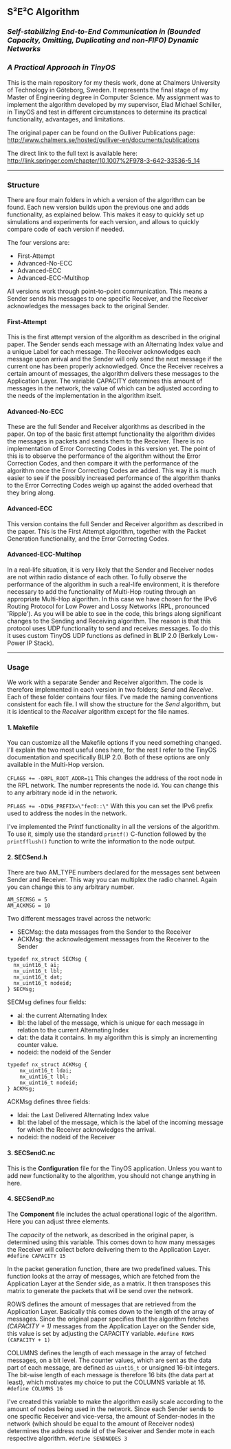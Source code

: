 ## S²E²C Algorithm
### *Self-stabilizing End-to-End Communication in (Bounded Capacity, Omitting, Duplicating and non-FIFO) Dynamic Networks*
### *A Practical Approach in TinyOS*

This is the main repository for my thesis work, done at Chalmers University of Technology in Göteborg, Sweden.
It represents the final stage of my Master of Engineering degree in Computer Science.
My assignment was to implement the algorithm developed by my supervisor, Elad Michael Schiller, in TinyOS and test in different circumstances to determine its practical functionality, advantages, and limitations.

The original paper can be found on the Gulliver Publications page:
http://www.chalmers.se/hosted/gulliver-en/documents/publications

The direct link to the full text is available here:
http://link.springer.com/chapter/10.1007%2F978-3-642-33536-5_14

----------------------------------------------------------------------

### Structure

There are four main folders in which a version of the algorithm can be found.
Each new version builds upon the previous one and adds functionality, as explained below.
This makes it easy to quickly set up simulations and experiments for each version, and allows to quickly compare code of each version if needed.

The four versions are:
* First-Attempt
* Advanced-No-ECC
* Advanced-ECC
* Advanced-ECC-Multihop

All versions work through point-to-point communication. This means a Sender sends his messages to one specific Receiver, and the Receiver acknowledges the messages back to the original Sender.

#### First-Attempt
This is the first attempt version of the algorithm as described in the original paper.
The Sender sends each message with an Alternating Index value and a unique Label for each message. The Receiver acknowledges each message upon arrival and the Sender will only send the next message if the current one has been properly acknowledged.
Once the Receiver receives a certain amount of messages, the algorithm delivers these messages to the Application Layer.
The variable CAPACITY determines this amount of messages in the network, the value of which can be adjusted according to the needs of the implementation in the algorithm itself.

#### Advanced-No-ECC
These are the full Sender and Receiver algorithms as described in the paper. On top of the basic first attempt functionality the algorithm divides the messages in packets and sends them to the Receiver. There is no implementation of Error Correcting Codes in this version yet. The point of this is to observe the performance of the algorithm without the Error Correction Codes, and then compare it with the performance of the algorithm once the Error Correcting Codes are added. This way it is much easier to see if the possibly increased performance of the algorithm thanks to the Error Correcting Codes weigh up against the added overhead that they bring along.

#### Advanced-ECC
This version contains the full Sender and Receiver algorithm as described in the paper. This is the First Attempt algorithm, together with the Packet Generation functionality, and the Error Correcting Codes.

#### Advanced-ECC-Multihop
In a real-life situation, it is very likely that the Sender and Receiver nodes are not within radio distance of each other. To fully observe the performance of the algorithm in such a real-life environment, it is therefore necessary to add the functionality of Multi-Hop routing through an appropriate Multi-Hop algorithm. In this case we have chosen for the IPv6 Routing Protocol for Low Power and Lossy Networks (RPL, pronounced 'Ripple'). As you will be able to see in the code, this brings along significant changes to the Sending and Receiving algorithm. The reason is that this protocol uses UDP functionality to send and receives messages. To do this it uses custom TinyOS UDP functions as defined in BLIP 2.0 (Berkely Low-Power IP Stack).

----------------------------------------------------------------------

### Usage

We work with a separate Sender and Receiver algorithm. The code is therefore implemented in each version in two folders; *Send* and *Receive*. Each of these folder contains four files. I've made the naming conventions consistent for each file. I will show the structure for the *Send* algorithm, but it is identical to the *Receiver* algorithm except for the file names.

#### 1. Makefile
You can customize all the Makefile options if you need something changed. I'll explain the two most useful ones here, for the rest I refer to the TinyOS documentation and specifically BLIP 2.0. Both of these options are only available in the Multi-Hop version.

`CFLAGS += -DRPL_ROOT_ADDR=11`
This changes the address of the root node in the RPL network. The number represents the node id. You can change this to any arbitrary node id in the network.

`PFLAGS += -DIN6_PREFIX=\"fec0::\"`
With this you can set the IPv6 prefix used to address the nodes in the network.

I've implemented the Printf functionality in all the versions of the algorithm. To use it, simply use the standard `printf()` C-function followed by the `printfflush()` function to write the information to the node output.

#### 2. SECSend.h
There are two AM_TYPE numbers declared for the messages sent between Sender and Receiver. This way you can multiplex the radio channel. Again you can change this to any arbitrary number.
```
AM_SECMSG = 5
AM_ACKMSG = 10
```

Two different messages travel across the network:
* SECMsg: the data messages from the Sender to the Receiver
* ACKMsg: the acknowledgement messages from the Receiver to the Sender

```
typedef nx_struct SECMsg {
  nx_uint16_t ai;
  nx_uint16_t lbl;
  nx_uint16_t dat;
  nx_uint16_t nodeid;
} SECMsg;
```
SECMsg defines four fields:
* ai: the current Alternating Index
* lbl: the label of the message, which is unique for each message in relation to the current Alternating Index
* dat: the data it contains. In my algorithm this is simply an incrementing counter value.
* nodeid: the nodeid of the Sender

```
typedef nx_struct ACKMsg {
	nx_uint16_t ldai;
	nx_uint16_t lbl;
	nx_uint16_t nodeid;
} ACKMsg;
```
ACKMsg defines three fields:
* ldai: the Last Delivered Alternating Index value
* lbl: the label of the message, which is the label of the incoming message for which the Receiver acknowledges the arrival.
* nodeid: the nodeid of the Receiver

#### 3. SECSendC.nc
This is the **Configuration** file for the TinyOS application. Unless you want to add new functionality to the algorithm, you should not change anything in here.

#### 4. SECSendP.nc
The **Component** file includes the actual operational logic of the algorithm.
Here you can adjust three elements.

The *capacity* of the network, as described in the original paper, is determined using this variable. This comes down to how many messages the Receiver will collect before delivering them to the Application Layer.
`#define CAPACITY 15`

In the packet generation function, there are two predefined values. This function looks at the array of messages, which are fetched from the Application Layer at the Sender side, as a matrix. It then transposes this matrix to generate the packets that will be send over the network.

ROWS defines the amount of messages that are retrieved from the Application Layer. Basically this comes down to the length of the array of messages. Since the original paper specifies that the algorithm fetches *(CAPACITY + 1)* messages from the Application Layer on the Sender side, this value is set by adjusting the CAPACITY variable.
`#define ROWS (CAPACITY + 1)`

COLUMNS defines the length of each message in the array of fetched messages, on a bit level. The counter values, which are sent as the data part of each message, are defined as `uint16_t` or unsigned 16-bit integers. The bit-wise length of each message is therefore 16 bits (the data part at least), which motivates my choice to put the COLUMNS variable at 16.
`#define COLUMNS 16`

I've created this variable to make the algorithm easily scale according to the amount of nodes being used in the network. Since each Sender sends to one specific Receiver and vice-versa, the amount of Sender-nodes in the network (which should be equal to the amount of Receiver nodes) determines the address node id of the Receiver and Sender mote in each respective algorithm.
`#define SENDNODES 3`
